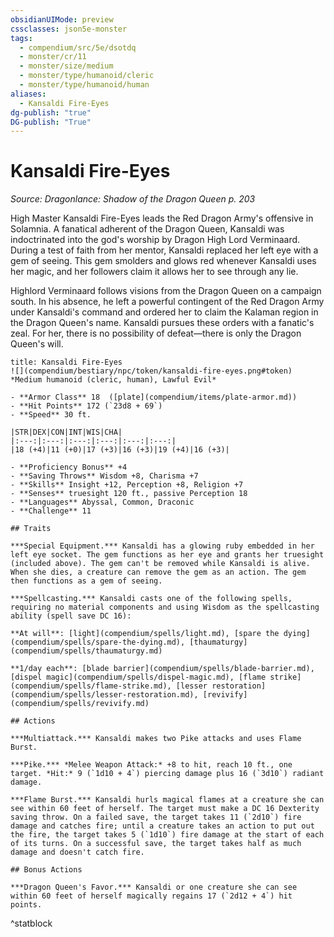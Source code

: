 ```yaml
---
obsidianUIMode: preview
cssclasses: json5e-monster
tags:
  - compendium/src/5e/dsotdq
  - monster/cr/11
  - monster/size/medium
  - monster/type/humanoid/cleric
  - monster/type/humanoid/human
aliases:
  - Kansaldi Fire-Eyes
dg-publish: "true"
DG-publish: "True"
---
```

# Kansaldi Fire-Eyes
*Source: Dragonlance: Shadow of the Dragon Queen p. 203*  

High Master Kansaldi Fire-Eyes leads the Red Dragon Army's offensive in Solamnia. A fanatical adherent of the Dragon Queen, Kansaldi was indoctrinated into the god's worship by Dragon High Lord Verminaard. During a test of faith from her mentor, Kansaldi replaced her left eye with a gem of seeing. This gem smolders and glows red whenever Kansaldi uses her magic, and her followers claim it allows her to see through any lie.

Highlord Verminaard follows visions from the Dragon Queen on a campaign south. In his absence, he left a powerful contingent of the Red Dragon Army under Kansaldi's command and ordered her to claim the Kalaman region in the Dragon Queen's name. Kansaldi pursues these orders with a fanatic's zeal. For her, there is no possibility of defeat—there is only the Dragon Queen's will.

```ad-statblock
title: Kansaldi Fire-Eyes
![](compendium/bestiary/npc/token/kansaldi-fire-eyes.png#token)
*Medium humanoid (cleric, human), Lawful Evil*

- **Armor Class** 18  ([plate](compendium/items/plate-armor.md))
- **Hit Points** 172 (`23d8 + 69`)
- **Speed** 30 ft.

|STR|DEX|CON|INT|WIS|CHA|
|:---:|:---:|:---:|:---:|:---:|:---:|
|18 (+4)|11 (+0)|17 (+3)|16 (+3)|19 (+4)|16 (+3)|

- **Proficiency Bonus** +4
- **Saving Throws** Wisdom +8, Charisma +7
- **Skills** Insight +12, Perception +8, Religion +7
- **Senses** truesight 120 ft., passive Perception 18
- **Languages** Abyssal, Common, Draconic
- **Challenge** 11

## Traits

***Special Equipment.*** Kansaldi has a glowing ruby embedded in her left eye socket. The gem functions as her eye and grants her truesight (included above). The gem can't be removed while Kansaldi is alive. When she dies, a creature can remove the gem as an action. The gem then functions as a gem of seeing.

***Spellcasting.*** Kansaldi casts one of the following spells, requiring no material components and using Wisdom as the spellcasting ability (spell save DC 16):

**At will**: [light](compendium/spells/light.md), [spare the dying](compendium/spells/spare-the-dying.md), [thaumaturgy](compendium/spells/thaumaturgy.md)

**1/day each**: [blade barrier](compendium/spells/blade-barrier.md), [dispel magic](compendium/spells/dispel-magic.md), [flame strike](compendium/spells/flame-strike.md), [lesser restoration](compendium/spells/lesser-restoration.md), [revivify](compendium/spells/revivify.md)

## Actions

***Multiattack.*** Kansaldi makes two Pike attacks and uses Flame Burst.

***Pike.*** *Melee Weapon Attack:* +8 to hit, reach 10 ft., one target. *Hit:* 9 (`1d10 + 4`) piercing damage plus 16 (`3d10`) radiant damage.

***Flame Burst.*** Kansaldi hurls magical flames at a creature she can see within 60 feet of herself. The target must make a DC 16 Dexterity saving throw. On a failed save, the target takes 11 (`2d10`) fire damage and catches fire; until a creature takes an action to put out the fire, the target takes 5 (`1d10`) fire damage at the start of each of its turns. On a successful save, the target takes half as much damage and doesn't catch fire.

## Bonus Actions

***Dragon Queen's Favor.*** Kansaldi or one creature she can see within 60 feet of herself magically regains 17 (`2d12 + 4`) hit points.
```
^statblock